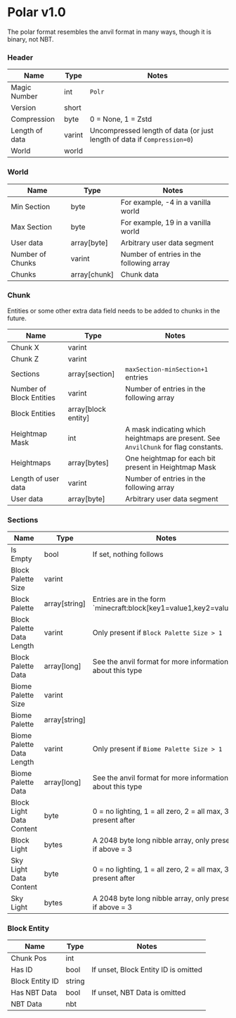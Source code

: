 # Polar v1.0

The polar format resembles the anvil format in many ways, though it is binary, not NBT.

### Header

| Name           | Type   | Notes                                                                   |
|----------------|--------|-------------------------------------------------------------------------|
| Magic Number   | int    | `Polr`                                                                  |
| Version        | short  |                                                                         |
| Compression    | byte   | 0 = None, 1 = Zstd                                                      |
| Length of data | varint | Uncompressed length of data (or just length of data if `Compression=0`) |
| World          | world  |                                                                         |

### World

| Name             | Type         | Notes                                    |
|------------------|--------------|------------------------------------------|
| Min Section      | byte         | For example, -4 in a vanilla world       |
| Max Section      | byte         | For example, 19 in a vanilla world       |
| User data        | array[byte]  | Arbitrary user data segment              |
| Number of Chunks | varint       | Number of entries in the following array |
| Chunks           | array[chunk] | Chunk data                               |

### Chunk

Entities or some other extra data field needs to be added to chunks in the future.

| Name                     | Type                | Notes                                                                                |
|--------------------------|---------------------|--------------------------------------------------------------------------------------|
| Chunk X                  | varint              |                                                                                      |
| Chunk Z                  | varint              |                                                                                      |
| Sections                 | array[section]      | `maxSection-minSection+1` entries                                                    |
| Number of Block Entities | varint              | Number of entries in the following array                                             |
| Block Entities           | array[block entity] |                                                                                      |
| Heightmap Mask           | int                 | A mask indicating which heightmaps are present. See `AnvilChunk` for flag constants. |
| Heightmaps               | array[bytes]        | One heightmap for each bit present in Heightmap Mask                                 |
| Length of user data      | varint              | Number of entries in the following array                                             |
| User data                | array[byte]         | Arbitrary user data segment                                                          |

### Sections

| Name                      | Type          | Notes                                                             |
|---------------------------|---------------|-------------------------------------------------------------------|
| Is Empty                  | bool          | If set, nothing follows                                           |
| Block Palette Size        | varint        |                                                                   |
| Block Palette             | array[string] | Entries are in the form `minecraft:block[key1=value1,key2=value2] |
| Block Palette Data Length | varint        | Only present if `Block Palette Size > 1`                          |
| Block Palette Data        | array[long]   | See the anvil format for more information about this type         |
| Biome Palette Size        | varint        |                                                                   |
| Biome Palette             | array[string] |                                                                   |
| Biome Palette Data Length | varint        | Only present if `Biome Palette Size > 1`                          |
| Biome Palette Data        | array[long]   | See the anvil format for more information about this type         |
| Block Light Data Content  | byte          | 0 = no lighting, 1 = all zero, 2 = all max, 3 = present after     |
| Block Light               | bytes         | A 2048 byte long nibble array, only present if above = 3          |
| Sky Light Data Content    | byte          | 0 = no lighting, 1 = all zero, 2 = all max, 3 = present after     |
| Sky Light                 | bytes         | A 2048 byte long nibble array, only present if above = 3          |

### Block Entity

| Name            | Type   | Notes                                |
|-----------------|--------|--------------------------------------|
| Chunk Pos       | int    |                                      |
| Has ID          | bool   | If unset, Block Entity ID is omitted |
| Block Entity ID | string |                                      |
| Has NBT Data    | bool   | If unset, NBT Data is omitted        |
| NBT Data        | nbt    |                                      |
